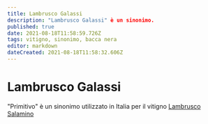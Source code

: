 ```yaml
---
title: Lambrusco Galassi
description: "Lambrusco Galassi" è un sinonimo.
published: true
date: 2021-08-18T11:58:59.726Z
tags: vitigno, sinonimo, bacca nera
editor: markdown
dateCreated: 2021-08-18T11:58:32.606Z
---
```


# Lambrusco Galassi
"Primitivo" è un sinonimo utilizzato in Italia per il vitigno [Lambrusco Salamino](/vitigni/Italia/bacca-nera/lambrusco-salamino)